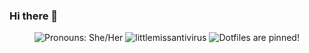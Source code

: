 ### Hi there 👋

<!-- Pronouns, profile views & dotfiles. -->
<p align="center">
  <img src="https://img.shields.io/badge/pronouns-she%2Fthey-ff70c0" alt="Pronouns: She/Her" />
  <img src="https://komarev.com/ghpvc/?username=littlemissantivirus" alt="littlemissantivirus" />
  <img src="https://img.shields.io/badge/dotfiles-click-ff70c0" alt="Dotfiles are pinned!"/>
</p>

<!--
**littlemissantivirus/littlemissantivirus** is a ✨ _special_ ✨ repository because its `README.md` (this file) appears on your GitHub profile.

Here are some ideas to get you started:

- 🔭 I’m currently working on ...
- 🌱 I’m currently learning ...
- 👯 I’m looking to collaborate on ...
- 🤔 I’m looking for help with ...
- 💬 Ask me about ...
- 📫 How to reach me: ...
- 😄 Pronouns: ...
- ⚡ Fun fact: ...
-->
